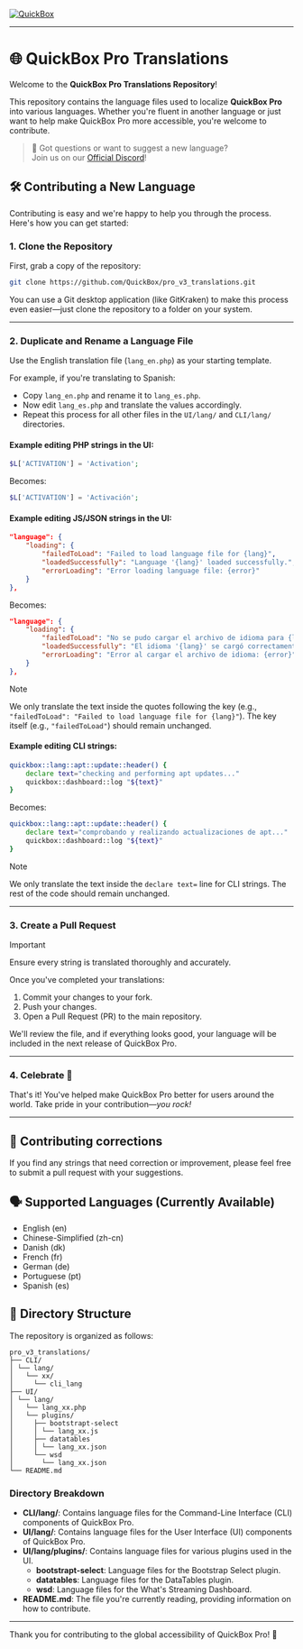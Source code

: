[![QuickBox](https://quickbox.io/files/2018/12/qb_logo_original.png "QuickBox")](https://quickbox.io)

---

# 🌐 QuickBox Pro Translations

Welcome to the **QuickBox Pro Translations Repository**!

This repository contains the language files used to localize **QuickBox Pro** into various languages. Whether you're fluent in another language or just want to help make QuickBox Pro more accessible, you're welcome to contribute.

> 💬 Got questions or want to suggest a new language?  
> Join us on our [Official Discord](https://discord.gg/mca7RSv5pa)!


## 🛠️ Contributing a New Language

Contributing is easy and we're happy to help you through the process. Here's how you can get started:

### 1. Clone the Repository

First, grab a copy of the repository:

```bash
git clone https://github.com/QuickBox/pro_v3_translations.git
```

You can use a Git desktop application (like GitKraken) to make this process even easier—just clone the repository to a folder on your system.

---

### 2. Duplicate and Rename a Language File

Use the English translation file (`lang_en.php`) as your starting template.

For example, if you're translating to Spanish:

- Copy `lang_en.php` and rename it to `lang_es.php`.
- Now edit `lang_es.php` and translate the values accordingly.
- Repeat this process for all other files in the `UI/lang/` and `CLI/lang/` directories.

#### Example editing PHP strings in the UI:

```php
$L['ACTIVATION'] = 'Activation';
```

Becomes:
```php
$L['ACTIVATION'] = 'Activación';
```

#### Example editing JS/JSON strings in the UI:

```json
"language": {
	"loading": {
		"failedToLoad": "Failed to load language file for {lang}",
		"loadedSuccessfully": "Language '{lang}' loaded successfully.",
		"errorLoading": "Error loading language file: {error}"
	}
},
```

Becomes:
```json
"language": {
	"loading": {
		"failedToLoad": "No se pudo cargar el archivo de idioma para {lang}",
		"loadedSuccessfully": "El idioma '{lang}' se cargó correctamente.",
		"errorLoading": "Error al cargar el archivo de idioma: {error}"
	}
},
```

> [!NOTE]
> We only translate the text inside the quotes following the key (e.g., `"failedToLoad": "Failed to load language file for {lang}"`). The key itself (e.g., `"failedToLoad"`) should remain unchanged.

#### Example editing CLI strings:

```bash
quickbox::lang::apt::update::header() {
	declare text="checking and performing apt updates..."
	quickbox::dashboard::log "${text}"
}
```

Becomes:
```bash
quickbox::lang::apt::update::header() {
	declare text="comprobando y realizando actualizaciones de apt..."
	quickbox::dashboard::log "${text}"
}
```

> [!NOTE] 
> We only translate the text inside the `declare text=` line for CLI strings. The rest of the code should remain unchanged.

---

### 3. Create a Pull Request

> [!IMPORTANT]
> Ensure every string is translated thoroughly and accurately.

Once you've completed your translations:

1. Commit your changes to your fork.
2. Push your changes.
3. Open a Pull Request (PR) to the main repository.

We'll review the file, and if everything looks good, your language will be included in the next release of QuickBox Pro.

---

### 4. Celebrate 🎉

That's it! You've helped make QuickBox Pro better for users around the world.
Take pride in your contribution—*you rock!*

---

## 📝 Contributing corrections

If you find any strings that need correction or improvement, please feel free to submit a pull request with your suggestions.


## 🗣️ Supported Languages (Currently Available)

- English (en)
- Chinese-Simplified (zh-cn)
- Danish (dk)
- French (fr)
- German (de)
- Portuguese (pt)
- Spanish (es)

## 📂 Directory Structure

The repository is organized as follows:
```
pro_v3_translations/ 
├── CLI/ 
│ └── lang/ 
│   └── xx/
│     └── cli_lang
├── UI/ 
│ └── lang/ 
│   └── lang_xx.php
│   └── plugins/
│     ├── bootstrapt-select
│     │ └── lang_xx.js 
│     ├── datatables
│     │ └── lang_xx.json
│     └── wsd
│       └── lang_xx.json
└── README.md
```

### Directory Breakdown

- **CLI/lang/**: Contains language files for the Command-Line Interface (CLI) components of QuickBox Pro.
- **UI/lang/**: Contains language files for the User Interface (UI) components of QuickBox Pro.
- **UI/lang/plugins/**: Contains language files for various plugins used in the UI.
  - **bootstrapt-select**: Language files for the Bootstrap Select plugin.
  - **datatables**: Language files for the DataTables plugin.
  - **wsd**: Language files for the What's Streaming Dashboard.
- **README.md**: The file you're currently reading, providing information on how to contribute.

---

Thank you for contributing to the global accessibility of QuickBox Pro! 💖